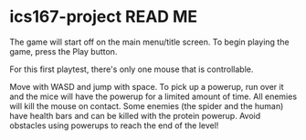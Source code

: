 # ics167-project READ ME 

The game will start off on the main menu/title screen. 
To begin playing the game, press the Play button.

For this first playtest, there's only one mouse that is controllable.

Move with WASD and jump with space.
To pick up a powerup, run over it and the mice will have the powerup for a limited amount of time.
All enemies will kill the mouse on contact. Some enemies (the spider and the human) have health bars and can be killed with the protein powerup.
Avoid obstacles using powerups to reach the end of the level!